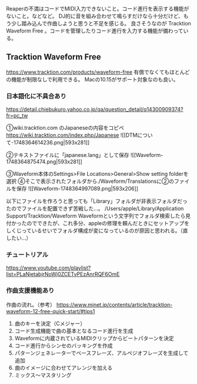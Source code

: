 Reaperの不満はコードでMIDI入力できないこと。コード進行を表示する機能がないこと。などなど。
DJ的に音を組み合わせて鳴らすだけなら十分だけど、もう少し踏み込んで作曲しようと思うと不足を感じる。
良さそうなのが Tracktion Waveform Free 。コードを管理したりコード進行を入力する機能が備わっている。

## Tracktion Waveform Free
https://www.tracktion.com/products/waveform-free
有償でなくてもほとんどの機能が制限なしで利用できる。
Macの10.15がサポート対象なのも良い。

### 日本語化に不具合あり
https://detail.chiebukuro.yahoo.co.jp/qa/question_detail/q14300909374?fr=pc_tw

①wiki.tracktion.com のJapaneseの内容をコピペ
https://wiki.tracktion.com/index.php/Japanese
![[DTMについて-1748364614236.png|593x281]]

②テキストファイルに「japanese.lang」として保存
![[Waveform-1748364875474.png|593x281]]

③Waveform本体のSettings>File Locations>General>Show setting folderを選択
④そこで表示されたフォルダから./Waveform/Translationsに②のファイルを保存
![[Waveform-1748364997089.png|593x206]]

以下にファイルを作ろうと思っても「Library」フォルダが非表示フォルダだったのでファイルを配置できず苦戦した…。
/Users/apple/Library/Application Support/Tracktion/Waveform
Waveformという文字列でフォルダ検索したら見付かったのでできたが、これ多分、appleの修理を頼んだときにセットアップをしくじっているせいでフォルダ構成が変になっているのが原因と思われる。（直したい…）

### チュートリアル
https://www.youtube.com/playlist?list=PLaNjetabjrNoWj0ZCETvPEzAnrRQF6OmE

### 作曲支援機能あり
作曲の流れ。（参考）
https://www.minet.jp/contents/article/tracktion-waveform-12-free-quick-start/#tips1
1. 曲のキーを決定（Cメジャー）
2. コード生成機能で曲の基本となるコード進行を生成
3. Waveformに内蔵されているMIDIクリップからビートパターンを決定
4. コード進行からシンセのバッキングを作成
5. パターンジェネレーターでベースフレーズ、アルペジオフレーズを生成して追加
6. 曲のイメージに合わせてアレンジを加える
7. ミックス〜マスタリング



